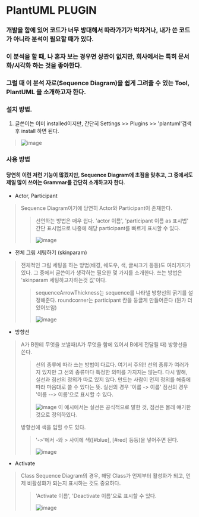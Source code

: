# PlantUML PLUGIN
### 개발을 함에 있어 코드가 너무 방대해서 따라가기가 벅차거나, 내가 쓴 코드가 아니라 분석이 필요할 때가 있다.
### 이 분석을 할 때, 나 혼자 보는 경우면 상관이 없지만, 회사에서는 특히 문서화/시각화 하는 것을 좋아한다.
### 그럴 때 이 분석 자료(Sequence Diagram)을 쉽게 그려줄 수 있는 Tool, **PlantUML** 을 소개하고자 한다.

### 설치 방법.

1. 글쓴이는 이미 installed이지만, 간단히 Settings >> Plugins >> 'plantuml'검색 후 install 하면 된다.
> ![image](https://user-images.githubusercontent.com/49303504/154176433-e5a0aa47-664a-466e-957e-c494b17bdc43.png)

### 사용 방법

#### 당연히 이런 저런 기능이 많겠지만, Sequence Diagram에 초점을 맞추고, 그 중에서도 제일 많이 쓰이는 Grammar를 간단히 소개하고자 한다.
- Actor, Participant
> Sequence Diagram이기에 당연히 Actor와 Participant이 존재한다.
> > 선언하는 방법은 매우 쉽다. 
> > 'actor 이름', 'participant 이름 as 표시법'
> > 간단 표시법으로 나중에 해당 participant를 빠르게 표시할 수 있다.
> > 
> > ![image](https://user-images.githubusercontent.com/49303504/154177339-fb2f596f-2cce-40ba-be37-24ddf7b0d1e1.png)

- 전체 그림 세팅하기 (skinparam)
> 전체적인 그림 세팅을 하는 방법(배경, 쉐도우, 색, 글씨크기 등등)도 여러가지가 있다.
> 그 중에서 글쓴이가 생각하는 필요한 몇 가지를 소개한다. 쓰는 방법은 'skinparam 세팅하고자하는것 값'이다.
> > sequenceArrowThickness는 sequence를 나타낼 방향선의 굵기를 설정해준다.
> > roundcorner는 participant 칸을 둥글게 만들어준다 (뭔가 더 있어보임)
> > 
> > ![image](https://user-images.githubusercontent.com/49303504/154177844-fcd42ee2-597e-4500-9aba-a357994f8902.png)

- 방향선
> A가 B한테 무엇을 보낼때(A가 무엇을 함에 있어서 B에게 전달될 때) 방향선을 쓴다.
> > 선의 종류에 따라 쓰는 방법이 다르다.
> > 여기서 주의!! 선의 종류가 여러가지 있지만 그 선의 종류마다 특정한 의미를 가지지는 않는다.
> > 다시 말해, 실선과 점선의 정의가 따로 있지 않다. 만드는 사람이 먼저 정의를 해줌에 따라 마음대로 쓸 수 있다는 뜻.
> > 실선의 경우 '이름 -> 이름'
> > 점선의 경우 '이름 --> 이름'으로 표시할 수 있다.
> > 
> > ![image](https://user-images.githubusercontent.com/49303504/154178586-4d9ea93c-feb5-41e7-bedf-bc7b05d1cd1c.png)
> > 이 예시에서는 실선은 공식적으로 말한 것, 점선은 몰래 얘기한 것으로 정의하였다.
>
> 방향선에 색을 입힐 수도 있다.
> > '->'에서 -와 > 사이에 색([#blue], [#red] 등등)을 넣어주면 된다.
> > 
> > ![image](https://user-images.githubusercontent.com/49303504/154179188-df4ddc4f-897e-44a8-badf-c3f20232e7c6.png)

- Activate
> Class Sequence Diagram의 경우, 해당 Class가 언제부터 활성화가 되고, 언제 비활성화가 되는지 표시하는 것도 중요하다.
> > 'Activate 이름', 'Deactivate 이름'으로 표시할 수 있다.
> > 
> > ![image](https://user-images.githubusercontent.com/49303504/154178861-67feba7c-7ddd-4ea7-be0b-747de4e90f30.png)
